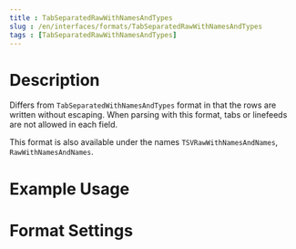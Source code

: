 ```yaml
---
title : TabSeparatedRawWithNamesAndTypes
slug : /en/interfaces/formats/TabSeparatedRawWithNamesAndTypes
tags : [TabSeparatedRawWithNamesAndTypes]
---
```


# Description

Differs from `TabSeparatedWithNamesAndTypes` format in that the rows are written without escaping.
When parsing with this format, tabs or linefeeds are not allowed in each field.

This format is also available under the names `TSVRawWithNamesAndNames`, `RawWithNamesAndNames`.

# Example Usage

# Format Settings